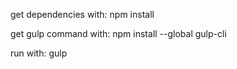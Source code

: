 get dependencies with:
npm install

get gulp command with:
npm install --global gulp-cli

run with: 
gulp
